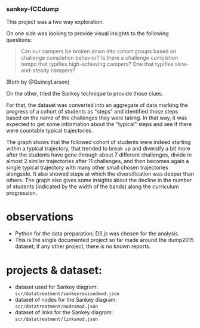 ### sankey-fCCdump

This project was a two way exploration.

On one side was looking to provide visual insights to the following questions:
> Can our campers be broken down into cohort groups based on challenge completion behavior?
> Is there a challenge completion tempo that typifies high-achieving campers? One that typifies slow-and-steady campers?

(Both by @QuincyLarson)

On the other, tried the Sankey technique to provide those clues.

For that, the dataset was converted into an aggregate of data marking the progress of a cohort of students as "steps" and identified those steps based on the name of the challenges they were taking. In that way, it was expected to get some information about the "typical" steps and see if there were countable typical trajectories.

The graph shows that the followed cohort of students were indeed starting within a typical trajectory, that trended to break up and diversify a bit more after the students have gone through about 7 different challenges, divide in almost 2 similar trajectories after 11 challenges, and then becomes again a single typical trajectory with many other small chosen trajectories alongside. It also showed steps at which the diversification was deeper than others. The graph also gives some insights about the decline in the number of students (indicated by the width of the bands) along the curriculum progression. 


# observations

* Python for the data preparation; D3.js was chosen for the analysis.
* This is the single documented project so far made around the dump2015 dataset; if any other project, there is no known reports.

# projects & dataset:

* dataset used for Sankey diagram: `scr/datatreatment/sankeyrevisedmod.json`
* dataset of nodes for the Sankey diagram: `scr/datatreatment/nodesmod.json`
* dataset of links for the Sankey diagram: `scr/datatreatment/linksmod.json`
